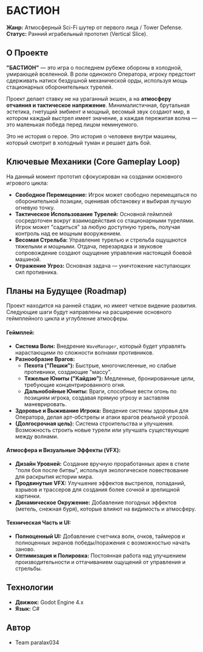 # БАСТИОН

**Жанр:** Атмосферный Sci-Fi шутер от первого лица / Tower Defense.
**Статус:** Ранний играбельный прототип (Vertical Slice).

## О Проекте

**"БАСТИОН"** — это игра о последнем рубеже обороны в холодной, умирающей вселенной. В роли одинокого Оператора, игроку предстоит сдерживать натиск бездушной механической орды, используя мощь стационарных оборонительных турелей.

Проект делает ставку не на ураганный экшен, а на **атмосферу отчаяния и тактическое напряжение**. Минималистичная, брутальная эстетика, гнетущий эмбиент и мощный, весомый звук создают мир, в котором каждый выстрел имеет значение, а каждая пережитая волна — это маленькая победа перед лицом неминуемого.

Это не история о герое. Это история о человеке внутри машины, который смотрит в холодный туман и решает дать бой.

## Ключевые Механики (Core Gameplay Loop)

На данный момент прототип сфокусирован на создании основного игрового цикла:

* **Свободное Перемещение:** Игрок может свободно перемещаться по оборонительной позиции, оценивая обстановку и выбирая лучшую огневую точку.
* **Тактическое Использование Турелей:** Основной геймплей сосредоточен вокруг взаимодействия со стационарными турелями. Игрок может "садиться" за любую доступную турель, получая контроль над ее мощным вооружением.
* **Весомая Стрельба:** Управление турелью и стрельба ощущаются тяжелыми и мощными. Отдача, перезарядка и звуковое сопровождение создают ощущение управления настоящей боевой машиной.
* **Отражение Угроз:** Основная задача — уничтожение наступающих сил противника.

## Планы на Будущее (Roadmap)

Проект находится на ранней стадии, но имеет четкое видение развития. Следующие шаги будут направлены на расширение основного геймплейного цикла и углубление атмосферы.

#### Геймплей:

* **Система Волн:** Внедрение `WaveManager`, который будет управлять нарастающими по сложности волнами противников.
* **Разнообразие Врагов:**
  * **Пехота ("Пешки"):** Быстрые, многочисленные, но слабые противники, создающие "массу".
  * **Тяжелые Юниты ("Кайдзю"):** Медленные, бронированные цели, требующие концентрированного огня.
  * **Дальнобойные Юниты:** Враги, способные вести огонь по позициям игрока, создавая прямую угрозу и заставляя маневрировать.
* **Здоровье и Выживание Игрока:** Введение системы здоровья для Оператора, делая арт-обстрелы и атаки врагов реальной угрозой.
* **(Долгосрочная цель):** Система строительства и улучшения. Возможность строить новые турели или улучшать существующие между волнами.

#### Атмосфера и Визуальные Эффекты (VFX):

* **Дизайн Уровней:** Создание вручную проработанных арен в стиле "поля боя после битвы", используя экологическое повествование для раскрытия истории мира.
* **Продвинутые VFX:** Улучшение эффектов выстрелов, попаданий, взрывов и трассеров для создания более сочной и зрелищной картинки.
* **Динамическое Окружение:** Добавление погодных эффектов (метель, снежная буря), которые влияют на видимость и атмосферу.

#### Техническая Часть и UI:

* **Полноценный UI:** Добавление счетчика волн, очков, таймеров и полноценных экранов победы/поражения с возможностью начать заново.
* **Оптимизация и Полировка:** Постоянная работа над улучшением производительности и оттачиванием ощущений от управления и стрельбы.

## Технологии

* **Движок:** Godot Engine 4.x
* **Язык:** C#

## Автор

* Team paralax034
